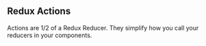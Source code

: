 ## Redux Actions

Actions are 1/2 of a Redux Reducer. They simplify how you call your reducers in your components.